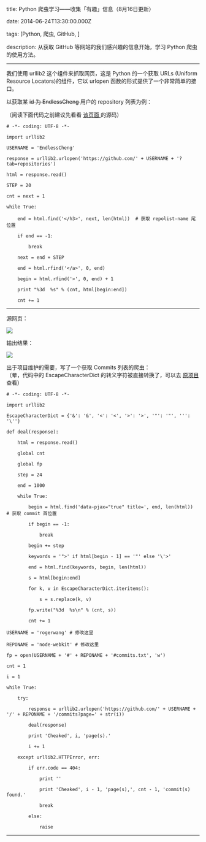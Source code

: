 title: Python 爬虫学习——收集「有趣」信息（8月16日更新）

date: 2014-06-24T13:30:00.000Z

tags: [Python, 爬虫, GitHub, ]

description: 从获取 GitHub 等网站的我们感兴趣的信息开始，学习 Python 爬虫的使用方法。

---
我们使用 urllib2 这个组件来抓取网页，这是 Python 的一个获取 URLs (Uniform Resource Locators)的组件，它以 urlopen 函数的形式提供了一个非常简单的接口。 

以获取某 <del> id 为 EndlessCheng </del> 用户的 repository 列表为例： 

（阅读下面代码之前建议先看看 [ 该页面 ](https://github.com/EndlessCheng?tab=repositories) 的源码） 
    
    
    # -*- coding: UTF-8 -*-
    
    import urllib2
    
    USERNAME = 'EndlessCheng'
    
    response = urllib2.urlopen('https://github.com/' + USERNAME + '?tab=repositories')  
    
    html = response.read()  
    
    STEP = 20
    
    cnt = next = 1
    
    while True:
    
        end = html.find('</h3>', next, len(html))  # 获取 repolist-name 尾位置
    
        if end == -1:
    
            break
    
        next = end + STEP
    
        end = html.rfind('</a>', 0, end) 
    
        begin = html.rfind('>', 0, end) + 1
    
        print "%3d  %s" % (cnt, html[begin:end])
    
        cnt += 1  
  
---  
  
源网页： 

![](http://endless.qiniudn.com/blogrepo.png)

输出结果： 

![](http://endless.qiniudn.com/blogoutput.png)

出于项目维护的需要，写了一个获取 Commits 列表的爬虫：   
（晕，代码中的 EscapeCharacterDict 的转义字符被直接转换了，可以去 [ 原项目 ](https://github.com/EndlessCheng/Commits-Crawler/blob/master/Core.py) 查看） 
    
    
    # -*- coding: UTF-8 -*-
    
    import urllib2
    
    EscapeCharacterDict = {'&': '&', '<': '<', '>': '>', '"': '"', ''': '\''}
    
    def deal(response):
    
        html = response.read()
    
        global cnt
    
        global fp
    
        step = 24
    
        end = 1000
    
        while True:
    
            begin = html.find('data-pjax="true" title=', end, len(html))  # 获取 commit 首位置
    
            if begin == -1:
    
                break
    
            begin += step
    
            keywords = '">' if html[begin - 1] == '"' else '\'>'
    
            end = html.find(keywords, begin, len(html))
    
            s = html[begin:end]
    
            for k, v in EscapeCharacterDict.iteritems():
    
                s = s.replace(k, v)
    
            fp.write("%3d  %s\n" % (cnt, s))
    
            cnt += 1
    
    USERNAME = 'rogerwang' # 修改这里
    
    REPONAME = 'node-webkit' # 修改这里
    
    fp = open(USERNAME + '#' + REPONAME + '#commits.txt', 'w')
    
    cnt = 1
    
    i = 1
    
    while True:
    
        try:
    
            response = urllib2.urlopen('https://github.com/' + USERNAME + '/' + REPONAME + '/commits?page=' + str(i))
    
            deal(response)
    
            print 'Cheaked', i, 'page(s).'
    
            i += 1
    
        except urllib2.HTTPError, err:
    
            if err.code == 404:
    
                print ''
    
                print 'Cheaked', i - 1, 'page(s),', cnt - 1, 'commit(s) found.'
    
                break
    
            else:
    
                raise  
  
---
